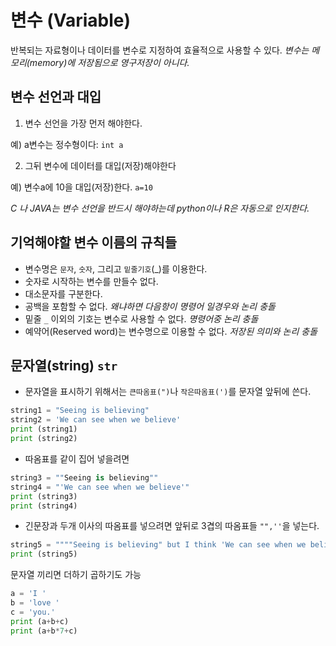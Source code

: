 # 변수 (Variable)
반복되는 자료형이나 데이터를 변수로 지정하여 효율적으로 사용할 수 있다. _변수는 메모리(memory)에 저장됨으로 영구저장이 아니다._

## 변수 선언과 대입
1. 변수 선언을 가장 먼저 해야한다.

예) a변수는 정수형이다: `int a`

2. 그뒤 변수에 데이터를 대입(저장)해야한다

예) 변수a에 10을 대입(저장)한다. `a=10` 

_C 나 JAVA는 변수 선언을 반드시 해야하는데 python이나 R은 자동으로 인지한다._

## 기억해야할 변수 이름의 규칙들
+ 변수명은 `문자`, `숫자`, 그리고 `밑줄기호`(_)를 이용한다.
+ 숫자로 시작하는 변수를 만들수 없다.
+ 대소문자를 구분한다.
+ 공백을 포함할 수 없다. _왜냐하면 다음항이 명령어 일경우와 논리 충돌_
+ 밑줄 `_` 이외의 기호는 변수로 사용할 수 없다. _명령어중 논리 충돌_
+ 예약어(Reserved word)는 변수명으로 이용할 수 없다. _저장된 의미와 논리 충돌_

## 문자열(string) `str`
+ 문자열을 표시하기 위해서는 `큰따옴표(")`나 `작은따옴표(')`를 문자열 앞뒤에 쓴다.

```python
string1 = "Seeing is believing"
string2 = 'We can see when we believe'
print (string1)
print (string2)
```
+ 따옴표를 같이 집어 넣을려면 
```python
string3 = ""Seeing is believing""
string4 = "'We can see when we believe'"
print (string3)
print (string4)
```
+ 긴문장과 두개 이사의 따옴표를 넣으려면 앞뒤로 3겹의 따옴표들 `"",''`을 넣는다.
```python
string5 = """"Seeing is believing" but I think 'We can see when we believe'"""
print (string5)
```

문자열 끼리면 더하기 곱하기도 가능
```python
a = 'I '
b = 'love '
c = 'you.'
print (a+b+c)
print (a+b*7+c)
```
